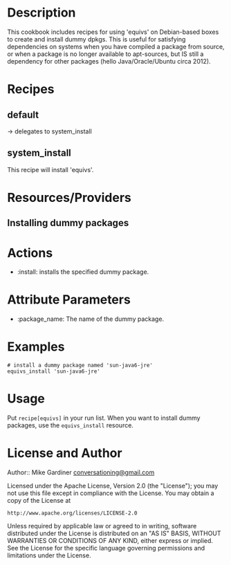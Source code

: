 Description
===========

This cookbook includes recipes for using 'equivs' on Debian-based
boxes to create and install dummy dpkgs. This is useful for satisfying
dependencies on systems when you have compiled a package from source,
or when a package is no longer available to apt-sources, but IS still
a dependency for other packages (hello Java/Oracle/Ubuntu circa 2012).

Recipes
=======

default
-------
-> delegates to system_install

system_install
--------------
This recipe will install 'equivs'.

Resources/Providers
===================

Installing dummy packages
-------------------------

# Actions

- :install: installs the specified dummy package.

# Attribute Parameters

- :package_name: The name of the dummy package.

# Examples

    # install a dummy package named 'sun-java6-jre'
    equivs_install 'sun-java6-jre'

Usage
=====

Put `recipe[equivs]` in your run list. When you want to install dummy
packages, use the `equivs_install` resource.

License and Author
==================

Author:: Mike Gardiner <conversationing@gmail.com>


Licensed under the Apache License, Version 2.0 (the "License");
you may not use this file except in compliance with the License.
You may obtain a copy of the License at

    http://www.apache.org/licenses/LICENSE-2.0

Unless required by applicable law or agreed to in writing, software
distributed under the License is distributed on an "AS IS" BASIS,
WITHOUT WARRANTIES OR CONDITIONS OF ANY KIND, either express or implied.
See the License for the specific language governing permissions and
limitations under the License.


